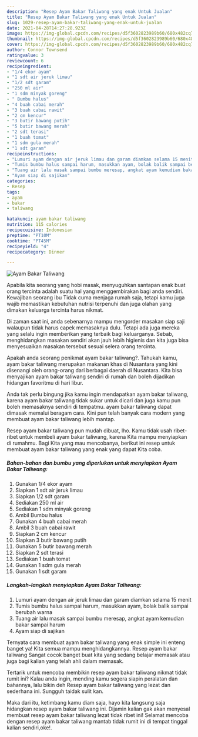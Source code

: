 ```yaml
---
description: "Resep Ayam Bakar Taliwang yang enak Untuk Jualan"
title: "Resep Ayam Bakar Taliwang yang enak Untuk Jualan"
slug: 1029-resep-ayam-bakar-taliwang-yang-enak-untuk-jualan
date: 2021-04-28T14:27:28.923Z
image: https://img-global.cpcdn.com/recipes/d5f3602823989b60/680x482cq70/ayam-bakar-taliwang-foto-resep-utama.jpg
thumbnail: https://img-global.cpcdn.com/recipes/d5f3602823989b60/680x482cq70/ayam-bakar-taliwang-foto-resep-utama.jpg
cover: https://img-global.cpcdn.com/recipes/d5f3602823989b60/680x482cq70/ayam-bakar-taliwang-foto-resep-utama.jpg
author: Connor Townsend
ratingvalue: 3
reviewcount: 6
recipeingredient:
- "1/4 ekor ayam"
- "1 sdt air jeruk limau"
- "1/2 sdt garam"
- "250 ml air"
- "1 sdm minyak goreng"
- " Bumbu halus"
- "4 buah cabai merah"
- "3 buah cabai rawit"
- "2 cm kencur"
- "3 butir bawang putih"
- "5 butir bawang merah"
- "2 sdt terasi"
- "1 buah tomat"
- "1 sdm gula merah"
- "1 sdt garam"
recipeinstructions:
- "Lumuri ayam dengan air jeruk limau dan garam diamkan selama 15 menit"
- "Tumis bumbu halus sampai harum, masukkan ayam, bolak balik sampai berubah warna"
- "Tuang air lalu masak sampai bumbu meresap, angkat ayam kemudian bakar sampai harum"
- "Ayam siap di sajikan"
categories:
- Resep
tags:
- ayam
- bakar
- taliwang

katakunci: ayam bakar taliwang 
nutrition: 115 calories
recipecuisine: Indonesian
preptime: "PT10M"
cooktime: "PT45M"
recipeyield: "4"
recipecategory: Dinner

---
```



![Ayam Bakar Taliwang](https://img-global.cpcdn.com/recipes/d5f3602823989b60/680x482cq70/ayam-bakar-taliwang-foto-resep-utama.jpg)

Apabila kita seorang yang hobi masak, menyuguhkan santapan enak buat orang tercinta adalah suatu hal yang menggembirakan bagi anda sendiri. Kewajiban seorang ibu Tidak cuma menjaga rumah saja, tetapi kamu juga wajib memastikan kebutuhan nutrisi terpenuhi dan juga olahan yang dimakan keluarga tercinta harus nikmat.

Di zaman  saat ini, anda sebenarnya mampu mengorder masakan siap saji walaupun tidak harus capek memasaknya dulu. Tetapi ada juga mereka yang selalu ingin memberikan yang terbaik bagi keluarganya. Sebab, menghidangkan masakan sendiri akan jauh lebih higienis dan kita juga bisa menyesuaikan masakan tersebut sesuai selera orang tercinta. 



Apakah anda seorang penikmat ayam bakar taliwang?. Tahukah kamu, ayam bakar taliwang merupakan makanan khas di Nusantara yang kini disenangi oleh orang-orang dari berbagai daerah di Nusantara. Kita bisa menyajikan ayam bakar taliwang sendiri di rumah dan boleh dijadikan hidangan favoritmu di hari libur.

Anda tak perlu bingung jika kamu ingin mendapatkan ayam bakar taliwang, karena ayam bakar taliwang tidak sukar untuk dicari dan juga kamu pun boleh memasaknya sendiri di tempatmu. ayam bakar taliwang dapat dimasak memalui beragam cara. Kini pun telah banyak cara modern yang membuat ayam bakar taliwang lebih mantap.

Resep ayam bakar taliwang pun mudah dibuat, lho. Kamu tidak usah ribet-ribet untuk membeli ayam bakar taliwang, karena Kita mampu menyiapkan di rumahmu. Bagi Kita yang mau mencobanya, berikut ini resep untuk membuat ayam bakar taliwang yang enak yang dapat Kita coba.

<!--inarticleads1-->

##### Bahan-bahan dan bumbu yang diperlukan untuk menyiapkan Ayam Bakar Taliwang:

1. Gunakan 1/4 ekor ayam
1. Siapkan 1 sdt air jeruk limau
1. Siapkan 1/2 sdt garam
1. Sediakan 250 ml air
1. Sediakan 1 sdm minyak goreng
1. Ambil  Bumbu halus
1. Gunakan 4 buah cabai merah
1. Ambil 3 buah cabai rawit
1. Siapkan 2 cm kencur
1. Siapkan 3 butir bawang putih
1. Gunakan 5 butir bawang merah
1. Siapkan 2 sdt terasi
1. Sediakan 1 buah tomat
1. Gunakan 1 sdm gula merah
1. Gunakan 1 sdt garam




<!--inarticleads2-->

##### Langkah-langkah menyiapkan Ayam Bakar Taliwang:

1. Lumuri ayam dengan air jeruk limau dan garam diamkan selama 15 menit
1. Tumis bumbu halus sampai harum, masukkan ayam, bolak balik sampai berubah warna
1. Tuang air lalu masak sampai bumbu meresap, angkat ayam kemudian bakar sampai harum
1. Ayam siap di sajikan




Ternyata cara membuat ayam bakar taliwang yang enak simple ini enteng banget ya! Kita semua mampu menghidangkannya. Resep ayam bakar taliwang Sangat cocok banget buat kita yang sedang belajar memasak atau juga bagi kalian yang telah ahli dalam memasak.

Tertarik untuk mencoba membikin resep ayam bakar taliwang nikmat tidak rumit ini? Kalau anda ingin, mending kamu segera siapin peralatan dan bahannya, lalu bikin deh Resep ayam bakar taliwang yang lezat dan sederhana ini. Sungguh taidak sulit kan. 

Maka dari itu, ketimbang kamu diam saja, hayo kita langsung saja hidangkan resep ayam bakar taliwang ini. Dijamin kalian gak akan menyesal membuat resep ayam bakar taliwang lezat tidak ribet ini! Selamat mencoba dengan resep ayam bakar taliwang mantab tidak rumit ini di tempat tinggal kalian sendiri,oke!.

